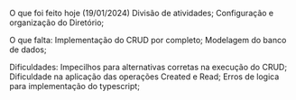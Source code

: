 O que foi feito hoje (19/01/2024)
Divisão de atividades;
Configuração e organização do Diretório;

O que falta:
Implementação do CRUD por completo;
Modelagem do banco de dados;

Dificuldades: 
Impecilhos para alternativas corretas na execução do CRUD;
Dificuldade na aplicação das operações Created e Read;
Erros de logica para implementação do typescript;

